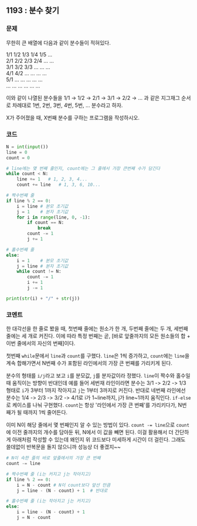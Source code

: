 ## 1193 : 분수 찾기
### 문제
무한히 큰 배열에 다음과 같이 분수들이 적혀있다.

1/1	1/2	1/3	1/4	1/5	… <br>
2/1	2/2	2/3	2/4	…	… <br>
3/1	3/2	3/3	…	…	… <br>
4/1	4/2	…	…	…	… <br>
5/1	…	…	…	…	… <br>
…	…	…	…	…	… <br>

이와 같이 나열된 분수들을 1/1 → 1/2 → 2/1 → 3/1 → 2/2 → … 과 같은 지그재그 순서로 차례대로 1번, 2번, 3번, 4번, 5번, … 분수라고 하자.

X가 주어졌을 때, X번째 분수를 구하는 프로그램을 작성하시오.
### 코드
```python
N = int(input())
line = 0
count = 0

# line에는 몇 번째 줄인지, count에는 그 줄에서 가장 큰번째 수가 담긴다
while count < N:
    line += 1   # 1, 2, 3, 4...
    count += line   # 1, 3, 6, 10...

# 짝수번째 줄
if line % 2 == 0:
    i = line # 분모 초기값
    j = 1    # 분자 초기값
    for i in range(line, 0, -1):
        if count == N:
            break
        count -= 1
        j += 1 

# 홀수번째 줄
else:
    i = 1    # 분모 초기값
    j = line # 분자 초기값
    while count != N:
        count -= 1
        i += 1
        j -= 1

print(str(i) + "/" + str(j))
```
### 코멘트
한 대각선을 한 줄로 봤을 때, 첫번째 줄에는 원소가 한 개, 두번째 줄에는 두 개, 세번째 줄에는 세 개로 커진다. 이에 따라 특정 번째는 곧, [바로 앞줄까지의 모든 원소들의 합 + 이번 줄에서의 자신의 번째]이다.

첫번째 `while`문에서 `line`과 `count`를 구했다. `line`은 1씩 증가하고, `count`에는 `line`을 계속 합해가면서 N번째 수가 포함된 라인에서의 가장 큰 번째를 가리키게 된다.

분수의 형태를 `i/j`라고 보고 `i`를 분모값, `j`를 분자값이라 정했다.
`line`이 짝수와 홀수일 때 움직이는 방향이 반대인데 예를 들어 세번재 라인이라면 분수는 3/1 -> 2/2 -> 1/3 형태로 `i`가 3부터 1까지 작아지고 `j`는 1부터 3까지로 커진다.
 반대로 네번째 라인에선 분수는 1/4 -> 2/3 -> 3/2 -> 4/1로 i가 1~line까지, j가 line~1까지 움직인다.
`if-else`로 케이스를 나눠 구현했다. `count`는 항상 '라인에서 가장 큰 번째'를 가리키다가, N번째가 될 때까지 1씩 줄어든다.


이미 N이 해당 줄에서 몇 번째인지 알 수 있는 방법이 있다.
`count -= line`으로 `count`에 이전 줄까지의 개수를 담아둔 뒤, N에서 이 값을 빼면 된다.
이걸 활용해서 더 간단하게 아래처럼 작성할 수 있는데 왜인지 위 코드보다 미세하게 시간이 더 걸린다. 그래도 쓸데없이 반복문을 돌지 않으니까 성능상 더 좋겠지~~
```python
# N이 속한 줄의 바로 앞줄에서의 가장 큰 번째
count -= line

# 짝수번째 줄 (i는 커지고 j는 작아지고)
if line % 2 == 0:
    i = N - count # N이 count보다 앞선 만큼
    j = line - (N - count) + 1  # 반대로

# 홀수번째 줄 (i는 작아지고 j는 커지고)
else:
    i = line - (N - count) + 1
    j = N - count
```

